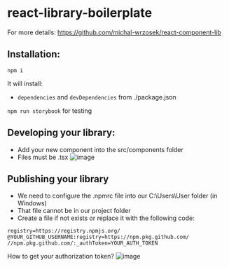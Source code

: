 # react-library-boilerplate
For more details: https://github.com/michal-wrzosek/react-component-lib

## Installation:

```
npm i
```

It will install:
- `dependencies` and `devDependencies` from ./package.json

`npm run storybook` for testing

## Developing your library:
- Add your new component into the src/components folder
- Files must be .tsx
![image](https://user-images.githubusercontent.com/63880187/163710656-17d5b00c-6c05-4247-94b5-bdfa95068b24.png)

## Publishing your library
- We need to configure the .npmrc file into our C:\Users\User folder (in Windows)
- That file cannot be in our project folder
- Create a file if not exists or replace it with the following code:
```
registry=https://registry.npmjs.org/
@YOUR_GITHUB_USERNAME:registry=https://npm.pkg.github.com/
//npm.pkg.github.com/:_authToken=YOUR_AUTH_TOKEN
```

How to get your authorization token?
![image](https://user-images.githubusercontent.com/63880187/163711023-7e77a5c2-f003-4de7-ae7a-5fd202ec1789.png)

